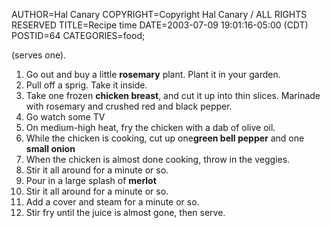 AUTHOR=Hal Canary
COPYRIGHT=Copyright Hal Canary / ALL RIGHTS RESERVED
TITLE=Recipe time
DATE=2003-07-09 19:01:16-05:00 (CDT)
POSTID=64
CATEGORIES=food;

(serves one).

1.  Go out and buy a little **rosemary** plant. Plant it in your garden.
2.  Pull off a sprig. Take it inside.
3.  Take one frozen **chicken breast**, and cut it up into thin slices. Marinade with rosemary and crushed red and black pepper.
4.  Go watch some TV
5.  On medium-high heat, fry the chicken with a dab of olive oil.
6.  While the chicken is cooking, cut up one**green bell pepper** and one **small onion**
7.  When the chicken is almost done cooking, throw in the veggies.
8.  Stir it all around for a minute or so.
9.  Pour in a large splash of **merlot**
10.  Stir it all around for a minute or so.
11.  Add a cover and steam for a minute or so.
12.  Stir fry until the juice is almost gone, then serve.
